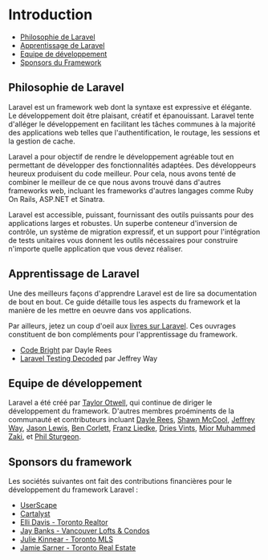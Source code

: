 # Introduction

- [Philosophie de Laravel](#laravel-philosophy)
- [Apprentissage de Laravel](#learning-laravel)
- [Equipe de développement](#development-team)
- [Sponsors du Framework](#framework-sponsors)

<a name="laravel-philosophy"></a>
## Philosophie de Laravel

Laravel est un framework web dont la syntaxe est expressive et élégante. Le développement doit être plaisant, créatif et épanouissant. Laravel tente d'alléger le développement en facilitant les tâches communes à la majorité des applications web telles que l'authentification, le routage, les sessions et la gestion de cache.

Laravel a pour objectif de rendre le développement agréable tout en permettant de développer des fonctionnalités adaptées. Des développeurs heureux produisent du code meilleur. Pour cela, nous avons tenté de combiner le meilleur de ce que nous avons trouvé dans d'autres frameworks web, incluant les frameworks d'autres langages comme Ruby On Rails, ASP.NET et Sinatra.

Laravel est accessible, puissant, fournissant des outils puissants pour des applications larges et robustes. Un superbe conteneur d'inversion de contrôle, un système de migration expressif, et un support pour l'intégration de tests unitaires vous donnent les outils nécessaires pour construire n'importe quelle application que vous devez réaliser.

<a name="learning-laravel"></a>
## Apprentissage de Laravel

Une des meilleurs façons d'apprendre Laravel est de lire sa documentation de bout en bout. Ce guide détaille tous les aspects du framework et la manière de les mettre en oeuvre dans vos applications.

Par ailleurs, jetez un coup d'oeil aux [livres sur Laravel](http://wiki.laravel.io/Books). Ces ouvrages constituent de bon compléments pour l'apprentissage du framework.

- [Code Bright](https://leanpub.com/codebright) par Dayle Rees
- [Laravel Testing Decoded](https://leanpub.com/laravel-testing-decoded) par Jeffrey Way

<a name="development-team"></a>
## Equipe de développement

Laravel a été créé par [Taylor Otwell](https://github.com/taylorotwell), qui continue de diriger le développement du framework. D'autres membres proéminents de la communauté et contributeurs incluant [Dayle Rees](https://github.com/daylerees), [Shawn McCool](https://github.com/ShawnMcCool), [Jeffrey Way](https://github.com/JeffreyWay), [Jason Lewis](https://github.com/jasonlewis), [Ben Corlett](https://github.com/bencorlett), [Franz Liedke](https://github.com/franzliedke), [Dries Vints](https://github.com/driesvints), [Mior Muhammed Zaki](https://github.com/crynobone), et [Phil Sturgeon](https://github.com/philsturgeon).

<a name="framework-sponsors"></a>
## Sponsors du framework

Les sociétés suivantes ont fait des contributions financières pour le développement du framework Laravel :

- [UserScape](http://userscape.com)
- [Cartalyst](http://cartalyst.com)
- [Elli Davis - Toronto Realtor](http://ellidavis.com)
- [Jay Banks - Vancouver Lofts & Condos](http://jaybanks.ca/vancouver-lofts-condos)
- [Julie Kinnear - Toronto MLS](http://juliekinnear.com/toronoto-mls-listings)
- [Jamie Sarner - Toronto Real Estate](http://jamiesarner.com)
